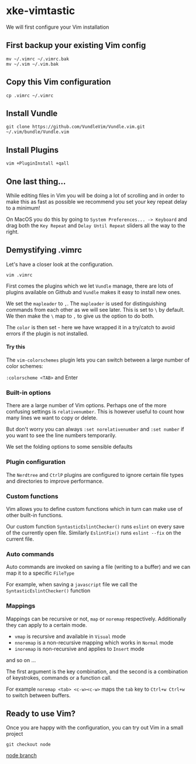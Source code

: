 # xke-vimtastic

We will first configure your Vim installation

## First backup your existing Vim config

```
mv ~/.vimrc ~/.vimrc.bak
mv ~/.vim ~/.vim.bak
```

## Copy this Vim configuration

```
cp .vimrc ~/.vimrc

```

## Install Vundle

```
git clone https://github.com/VundleVim/Vundle.vim.git ~/.vim/bundle/Vundle.vim
```
## Install Plugins

```
vim +PluginInstall +qall
```

## One last thing...

While editing files in Vim you will be doing a lot of scrolling and in order to make this as fast as possible we recommend you set your key repeat delay to a minimum!

On MacOS you do this by going to `System Preferences... -> Keyboard` and drag both the `Key Repeat` and `Delay Until Repeat` sliders all the way to the right.


## Demystifying .vimrc

Let's have a closer look at the configuration.

```
vim .vimrc
```

First comes the plugins which we let `Vundle` manage, there are lots of plugins available on Github and `Vundle` makes it easy to install new ones.

We set the `mapleader` to `,`. The `mapleader` is used for distinguishing commands from each other as we will see later. This is set to `\` by default.
We then make the `\` map to `,` to give us the option to do both.

The `color` is then set - here we have wrapped it in a try/catch to avoid errors if the plugin is not installed.

#### Try this
The `vim-colorschemes` plugin lets you can switch between a large number of color schemes:

```:colorscheme <TAB>``` and Enter

### Built-in options

There are a large number of Vim options. Perhaps one of the more confusing settings is `relativenumber`. This is however useful to count how many lines we want to copy or delete.

But don't worry you can always `:set norelativenumber` and `:set number` if you want to see the line numbers temporarily.

We set the folding options to some sensible defaults

### Plugin configuration

The `Nerdtree` and `CtrlP` plugins are configured to ignore certain file types and directories to improve performance.

### Custom functions

Vim allows you to define custom functions which in turn can make use of other built-in functions.

Our custom function `SyntasticEslintChecker()` runs `eslint` on every save of the currently open file.
Similarly `EslintFix()` runs `eslint --fix` on the current file.

### Auto commands

Auto commands are invoked on saving a file (writing to a buffer) and we can map it to a specific `FileType`

For example, when saving a `javascript` file we call the `SyntasticEslintChecker()` function


### Mappings

Mappings can be recursive or not, `map` or `noremap` respectively. Additionally they can apply to a certain mode.

- `vmap` is recursive and available in `Visual` mode
- `nnoremap` is a non-recursive mapping which works in `Normal` mode
- `inoremap` is non-recursive and applies to `Insert` mode

and so on ...

The first argument is the key combination, and the second is a combination of keystrokes, commands or a function call.


For example `noremap <tab> <c-w><c-w>` maps the `tab` key to `Ctrl+w Ctrl+w` to switch between buffers.


## Ready to use Vim?

Once you are happy with the configuration, you can try out Vim in a small project

```git checkout node```

[node branch](https://github.com/xebia-france/xke-vimtastic/tree/node)


